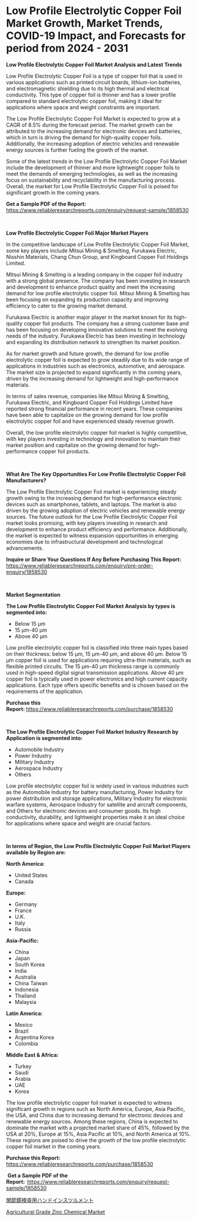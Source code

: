 <p><h1>Low Profile Electrolytic Copper Foil Market Growth, Market Trends, COVID-19 Impact, and Forecasts for period from 2024 - 2031</h1></p><p><strong>Low Profile Electrolytic Copper Foil Market Analysis and Latest Trends</strong></p>
<p><p>Low Profile Electrolytic Copper Foil is a type of copper foil that is used in various applications such as printed circuit boards, lithium-ion batteries, and electromagnetic shielding due to its high thermal and electrical conductivity. This type of copper foil is thinner and has a lower profile compared to standard electrolytic copper foil, making it ideal for applications where space and weight constraints are important.</p><p>The Low Profile Electrolytic Copper Foil Market is expected to grow at a CAGR of 8.5% during the forecast period. The market growth can be attributed to the increasing demand for electronic devices and batteries, which in turn is driving the demand for high-quality copper foils. Additionally, the increasing adoption of electric vehicles and renewable energy sources is further fueling the growth of the market.</p><p>Some of the latest trends in the Low Profile Electrolytic Copper Foil Market include the development of thinner and more lightweight copper foils to meet the demands of emerging technologies, as well as the increasing focus on sustainability and recyclability in the manufacturing process. Overall, the market for Low Profile Electrolytic Copper Foil is poised for significant growth in the coming years.</p></p>
<p><strong>Get a Sample PDF of the Report:&nbsp;</strong> <a href="https://www.reliableresearchreports.com/enquiry/request-sample/1858530">https://www.reliableresearchreports.com/enquiry/request-sample/1858530</a></p>
<p>&nbsp;</p>
<p><strong>Low Profile Electrolytic Copper Foil Major Market Players</strong></p>
<p><p>In the competitive landscape of Low Profile Electrolytic Copper Foil Market, some key players include Mitsui Mining & Smelting, Furukawa Electric, Nisshin Materials, Chang Chun Group, and Kingboard Copper Foil Holdings Limited. </p><p>Mitsui Mining & Smelting is a leading company in the copper foil industry with a strong global presence. The company has been investing in research and development to enhance product quality and meet the increasing demand for low profile electrolytic copper foil. Mitsui Mining & Smelting has been focusing on expanding its production capacity and improving efficiency to cater to the growing market demand.</p><p>Furukawa Electric is another major player in the market known for its high-quality copper foil products. The company has a strong customer base and has been focusing on developing innovative solutions to meet the evolving needs of the industry. Furukawa Electric has been investing in technology and expanding its distribution network to strengthen its market position.</p><p>As for market growth and future growth, the demand for low profile electrolytic copper foil is expected to grow steadily due to its wide range of applications in industries such as electronics, automotive, and aerospace. The market size is projected to expand significantly in the coming years, driven by the increasing demand for lightweight and high-performance materials.</p><p>In terms of sales revenue, companies like Mitsui Mining & Smelting, Furukawa Electric, and Kingboard Copper Foil Holdings Limited have reported strong financial performance in recent years. These companies have been able to capitalize on the growing demand for low profile electrolytic copper foil and have experienced steady revenue growth. </p><p>Overall, the low profile electrolytic copper foil market is highly competitive, with key players investing in technology and innovation to maintain their market position and capitalize on the growing demand for high-performance copper foil products.</p></p>
<p>&nbsp;</p>
<p><strong>What Are The Key Opportunities For Low Profile Electrolytic Copper Foil Manufacturers?</strong></p>
<p><p>The Low Profile Electrolytic Copper Foil market is experiencing steady growth owing to the increasing demand for high-performance electronic devices such as smartphones, tablets, and laptops. The market is also driven by the growing adoption of electric vehicles and renewable energy sources. The future outlook for the Low Profile Electrolytic Copper Foil market looks promising, with key players investing in research and development to enhance product efficiency and performance. Additionally, the market is expected to witness expansion opportunities in emerging economies due to infrastructural development and technological advancements.</p></p>
<p><strong>Inquire or Share Your Questions If Any Before Purchasing This Report:</strong> <a href="https://www.reliableresearchreports.com/enquiry/pre-order-enquiry/1858530">https://www.reliableresearchreports.com/enquiry/pre-order-enquiry/1858530</a></p>
<p>&nbsp;</p>
<p><strong>Market Segmentation</strong></p>
<p><strong>The Low Profile Electrolytic Copper Foil Market Analysis by types is segmented into:</strong></p>
<p><ul><li>Below 15 μm</li><li>15 μm-40 μm</li><li>Above 40 μm</li></ul></p>
<p><p>Low profile electrolytic copper foil is classified into three main types based on their thickness: below 15 μm, 15 μm-40 μm, and above 40 μm. Below 15 μm copper foil is used for applications requiring ultra-thin materials, such as flexible printed circuits. The 15 μm-40 μm thickness range is commonly used in high-speed digital signal transmission applications. Above 40 μm copper foil is typically used in power electronics and high current capacity applications. Each type offers specific benefits and is chosen based on the requirements of the application.</p></p>
<p><strong>Purchase this Report:&nbsp;</strong><a href="https://www.reliableresearchreports.com/purchase/1858530">https://www.reliableresearchreports.com/purchase/1858530</a></p>
<p>&nbsp;</p>
<p><strong>The Low Profile Electrolytic Copper Foil Market Industry Research by Application is segmented into:</strong></p>
<p><ul><li>Automobile Industry</li><li>Power Industry</li><li>Military Industry</li><li>Aerospace Industry</li><li>Others</li></ul></p>
<p><p>Low profile electrolytic copper foil is widely used in various industries such as the Automobile Industry for battery manufacturing, Power Industry for power distribution and storage applications, Military Industry for electronic warfare systems, Aerospace Industry for satellite and aircraft components, and Others for electronic devices and consumer goods. Its high conductivity, durability, and lightweight properties make it an ideal choice for applications where space and weight are crucial factors.</p></p>
<p>&nbsp;</p>
<p><strong>In terms of Region, the Low Profile Electrolytic Copper Foil Market Players available by Region are:</strong></p>
<p>
    <p> <strong> North America: </strong>
        <ul>
            <li>United States</li>
            <li>Canada</li>
        </ul>
        </p> 
    <p> <strong> Europe: </strong>
        <ul>
            <li>Germany</li>
            <li>France</li>
            <li>U.K.</li>
            <li>Italy</li>
            <li>Russia</li>
        </ul>
        </p> 
    <p> <strong> Asia-Pacific: </strong>
        <ul>
            <li>China</li>
            <li>Japan</li>
            <li>South Korea</li>
            <li>India</li>
            <li>Australia</li>
            <li>China Taiwan</li>
            <li>Indonesia</li>
            <li>Thailand</li>
            <li>Malaysia</li>
        </ul>
        </p> 
    <p> <strong> Latin America: </strong>
        <ul>
            <li>Mexico</li>
            <li>Brazil</li>
            <li>Argentina Korea</li>
            <li>Colombia</li>
        </ul>
        </p> 
    <p> <strong> Middle East & Africa: </strong>
        <ul>
            <li>Turkey</li>
            <li>Saudi</li>
            <li>Arabia</li>
            <li>UAE</li>
            <li>Korea</li>
        </ul>
    </p>
    </p>
<p><p>The low profile electrolytic copper foil market is expected to witness significant growth in regions such as North America, Europe, Asia Pacific, the USA, and China due to increasing demand for electronic devices and renewable energy sources. Among these regions, China is expected to dominate the market with a projected market share of 45%, followed by the USA at 20%, Europe at 15%, Asia Pacific at 10%, and North America at 10%. These regions are poised to drive the growth of the low profile electrolytic copper foil market in the coming years.</p></p>
<p><strong>Purchase this Report: </strong><a href="https://www.reliableresearchreports.com/purchase/1858530">https://www.reliableresearchreports.com/purchase/1858530</a></p>
<p>&nbsp;<strong>Get a Sample PDF of the Report:&nbsp;&nbsp;</strong><a href="https://www.reliableresearchreports.com/enquiry/request-sample/1858530">https://www.reliableresearchreports.com/enquiry/request-sample/1858530</a></p>
<p><strong></strong></p>
<p><p><a href="https://github.com/oqoeusbvpadwjs08/Market-Research-Report-List-1/blob/main/39832041570.md">関節鏡検査用ハンドインスツルメント</a></p><p><a href="https://github.com/RichRobinson5/Market-Research-Report-List-4/blob/main/agricultural-grade-zinc-chemical-market.md">Agricultural Grade Zinc Chemical Market</a></p></p>